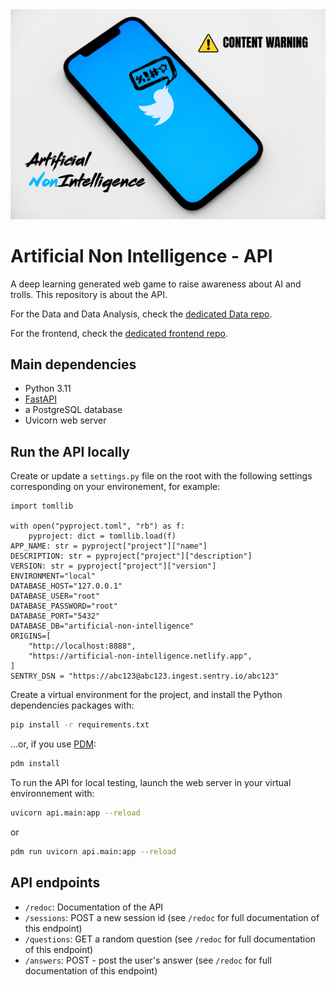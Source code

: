 <img src=/images/Cover_photo_Artifical_NonIntelligence.png>

# Artificial Non Intelligence - API

A deep learning generated web game to raise awareness about AI and trolls.
This repository is about the API.

For the Data and Data Analysis, check the [dedicated Data repo](https://github.com/bolinocroustibat/artificial-non-intelligence-data).

For the frontend, check the [dedicated frontend repo](https://github.com/bolinocroustibat/artificial-non-intelligence-frontend).


## Main dependencies

- Python 3.11
- [FastAPI](https://fastapi.tiangolo.com/)
- a PostgreSQL database
- Uvicorn web server


## Run the API locally

Create or update a `settings.py` file on the root with the following settings corresponding on your environement, for example:
```
import tomllib

with open("pyproject.toml", "rb") as f:
    pyproject: dict = tomllib.load(f)
APP_NAME: str = pyproject["project"]["name"]
DESCRIPTION: str = pyproject["project"]["description"]
VERSION: str = pyproject["project"]["version"]
ENVIRONMENT="local"
DATABASE_HOST="127.0.0.1"
DATABASE_USER="root"
DATABASE_PASSWORD="root"
DATABASE_PORT="5432"
DATABASE_DB="artificial-non-intelligence"
ORIGINS=[
    "http://localhost:8888",
    "https://artificial-non-intelligence.netlify.app",
]
SENTRY_DSN = "https://abc123@abc123.ingest.sentry.io/abc123"
```

Create a virtual environment for the project, and install the Python dependencies packages with:
```sh
pip install -r requirements.txt
```

...or, if you use [PDM](https://pdm.fming.dev/):
```sh
pdm install
```

To run the API for local testing, launch the web server in your virtual environnement with:
```sh
uvicorn api.main:app --reload
```
or
```sh
pdm run uvicorn api.main:app --reload
```


## API endpoints

- `/redoc`: Documentation of the API
- `/sessions`: POST a new session id (see `/redoc` for full documentation of this endpoint)
- `/questions`: GET a random question (see `/redoc` for full documentation of this endpoint)
- `/answers`: POST - post the user's answer (see `/redoc` for full documentation of this endpoint)
